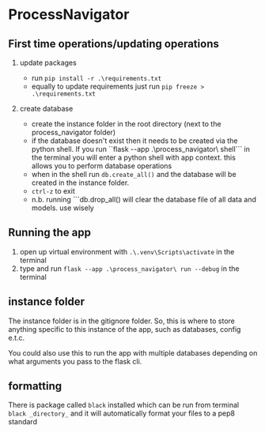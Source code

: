 # ProcessNavigator


## First time operations/updating operations
1. update packages
    - run ```pip install -r .\requirements.txt```
    - equally to update requirements just run ```pip freeze > .\requirements.txt```

2. create database 
    - create the instance folder in the root directory (next to the process_navigator folder)
    - if the database doesn't exist then it needs to be created via the python shell. If you run ``flask --app .\process_navigator\ shell``` in the terminal you will enter a python shell with app context. this allows you to perform database operations
    - when in the shell run ```db.create_all()``` and the database will be created in the instance folder.
    - ```ctrl-z``` to exit
    - n.b. running ```db.drop_all() will clear the database file of all data and models. use wisely

## Running the app
1. open up virtual environment with ```.\.venv\Scripts\activate``` in the terminal
2. type and run ```flask --app .\process_navigator\ run --debug``` in the terminal

## instance folder
The instance folder is in the gitignore folder. So, this is where to store anything specific to this instance of the app, such as databases, config e.t.c.

You could also use this to run the app with multiple databases depending on what arguments you pass to the flask cli.

## formatting
There is package called ```black``` installed which can be run from terminal ```black _directory_``` and it will automatically format your files to a pep8 standard


